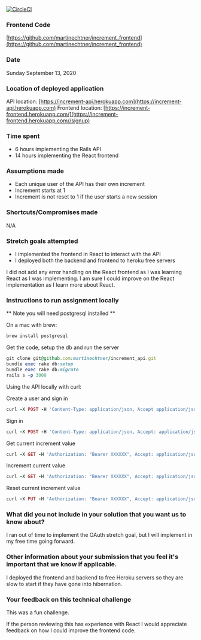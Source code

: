 [![CircleCI](https://circleci.com/gh/martinechtner/increment_api/tree/master.svg?style=svg&circle-token=8637b8aad00bc0713899c5e585f1df94d066226e)](https://circleci.com/gh/martinechtner/increment_api/tree/master)

### Frontend Code
[https://github.com/martinechtner/increment_frontend](https://github.com/martinechtner/increment_frontend)

### Date
Sunday September 13, 2020

### Location of deployed application
API location: [https://increment-api.herokuapp.com](https://increment-api.herokuapp.com)
Frontend location: [https://increment-frontend.herokuapp.com/](https://increment-frontend.herokuapp.com//signup)

### Time spent
- 6 hours implementing the Rails API
- 14 hours implementing the React frontend

### Assumptions made
- Each unique user of the API has their own increment
- Increment starts at 1
- Increment is not reset to 1 if the user starts a new session

### Shortcuts/Compromises made
N/A

### Stretch goals attempted
- I implemented the frontend in React to interact with the API
- I deployed both the backend and frontend to heroku free servers

I did not add any error handling on the React frontend as I was learning React as I was implementing. 
I am sure I could improve on the React implementation as I learn more about React. 
 
### Instructions to run assignment locally

** Note you will need postgresql installed **

On a mac with brew:
```ruby
brew install postgresql
```

Get the code, setup the db and run the server
```ruby
git clone git@github.com:martinechtner/increment_api.git 
bundle exec rake db:setup
bundle exec rake db:migrate
rails s -p 3000
```

Using the API locally with curl:

Create a user and sign in
```ruby
curl -X POST -H 'Content-Type: application/json, Accept application/json' -d '{"user": {"email": "test@test.com","password": "test1234","password_confirmation": "test1234"}}' http://localhost:3000/signup
```

Sign in
```ruby
curl -X POST -H 'Content-Type: application/json, Accept: application/json' -d '{"user": {"email": "test@test.com","password": "test1234"}}' http://localhost:3000/login
```

Get current increment value
```ruby
curl -X GET -H 'Authorization: "Bearer XXXXXX", Accept: application/json, Content-Type: application/json' -d '{}' http://localhost:3000/current
```

Increment current value
```ruby
curl -X GET -H 'Authorization: "Bearer XXXXXX", Accept: application/json, Content-Type: application/json' -d '{}' http://localhost:3000/increment
```

Reset current increment value
```ruby
curl -X PUT -H 'Authorization: "Bearer XXXXXX", Accept: application/json, Content-Type: application/json' -d '{ current: 1234 }' http://localhost:3000/reset
```

### What did you not include in your solution that you want us to know about?
I ran out of time to implement the OAuth stretch goal, but I will implement in my free time going forward.

### Other information about your submission that you feel it's important that we know if applicable.
I deployed the frontend and backend to free Heroku servers so they are slow to start if they have gone into hibernation.

### Your feedback on this technical challenge
This was a fun challenge. 

If the person reviewing this has experience with React I would appreciate feedback on how
I could improve the frontend code.
